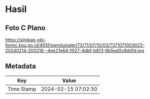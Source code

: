 # Hasil

## Foto C Plano

https://sirekap-obj-formc.kpu.go.id/405f/pemilu/pdpr/73/71/07/10/03/7371071003023-20240214-200216--4ee21e64-f027-4dbf-b813-9b5ed0c8dd1d.jpg


## Metadata

| Key        | Value               |
| ---------- | ------------------- |
| Time Stamp | 2024-02-15 07:02:30 |




